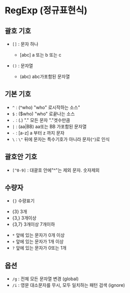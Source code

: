 # RegExp (정규표현식)


## 괄호 기호
- `[]` : 문자 하나 
  + [abc] a 또는 b 또는 c
 
- `()` : 문자열 
  + (abc) abc가포함된 문자열


## 기본 기호
- `^` : (^who) "who" 로시작하는 소스"
- `$` : ($who) "who" 로끝나는 소스
- `.` : (.) "." 모든 문자 "."겟수만큼
- `|` : (aa|BB) aa또는 BB 가포함된 문자열
- `-` : [a-z] a 부터 z 까지 문자
- `\` : `\"` 뒤에 문자는 특수기호가 아니라 문자(`"`)로 인식 


## 괄호안 기호
- `[^0-9]` : 대괄호 안에"^"는 제외 문자. 숫자제외


## 수량자
- `{}` 수량표기
 + {3} 3개
 + {3,} 3개이상
 + {3,7} 3개이상 7개이하
- `*` 앞에 있는 문자가 0개 이상
- `+` 앞에 있는 문자가 1개 이상
- `?` 앞에 있는 문자가 0또는 1개


## 옵션
- `/g` : 전체 모든 문자열 변경 (global)
- `/i` : 영문 대소문자를 무시, 모두 일치하는 패턴 검색 (ignore)
  